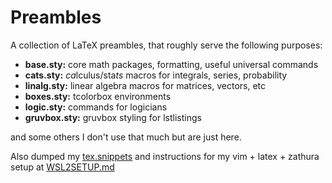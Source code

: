 # Preambles
A collection of LaTeX preambles, that roughly serve the following purposes:

- **base.sty:** core math packages, formatting, useful universal commands
- **cats.sty:** *ca*lculus/sta*ts* macros for integrals, series, probability
- **linalg.sty:** linear algebra macros for matrices, vectors, etc
- **boxes.sty:** tcolorbox environments
- **logic.sty:** commands for logicians
- **gruvbox.sty:** gruvbox styling for lstlistings

and some others I don't use that much but are just here.

Also dumped my [tex.snippets](tex.snippets) and instructions for my vim + latex + zathura setup at [WSL2SETUP.md](WSL2SETUP.md)

